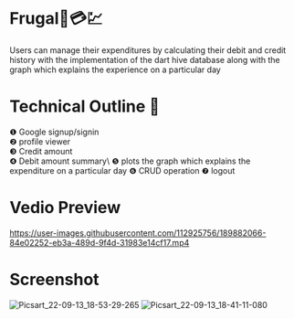 # Frugal💸💳💹
Users can manage their expenditures by calculating their debit and credit history with the implementation of the dart hive database along with the graph which explains the experience on a particular day
# Technical Outline 📕
❶ Google signup/signin\
❷ profile viewer\
❸ Credit amount\
❹ Debit amount summary\ 
❺ plots the graph which explains the expenditure on a particular day
❻ CRUD operation
❼ logout 
# Vedio Preview
https://user-images.githubusercontent.com/112925756/189882066-84e02252-eb3a-489d-9f4d-31983e14cf17.mp4
# Screenshot
![Picsart_22-09-13_18-53-29-265](https://user-images.githubusercontent.com/112925756/189913179-80d18468-3d23-4a4e-b7c7-68b3b69a274a.jpg)
![Picsart_22-09-13_18-41-11-080](https://user-images.githubusercontent.com/112925756/189913441-28083c30-2b8b-4284-8e2f-9a5aa3f2ff56.jpg)
